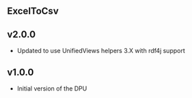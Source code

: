 ExcelToCsv
----------

v2.0.0
---
* Updated to use UnifiedViews helpers 3.X with rdf4j support

v1.0.0
---
* Initial version of the DPU
